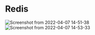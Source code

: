 # Redis

![Screenshot from 2022-04-07 14-51-38](https://user-images.githubusercontent.com/62900379/162192514-0cee50c9-2eaa-44fd-b5c8-f0365f4045bd.png)
![Screenshot from 2022-04-07 14-53-33](https://user-images.githubusercontent.com/62900379/162192797-175c56b9-eecc-49c1-ac7e-e3cb7a277030.png)
